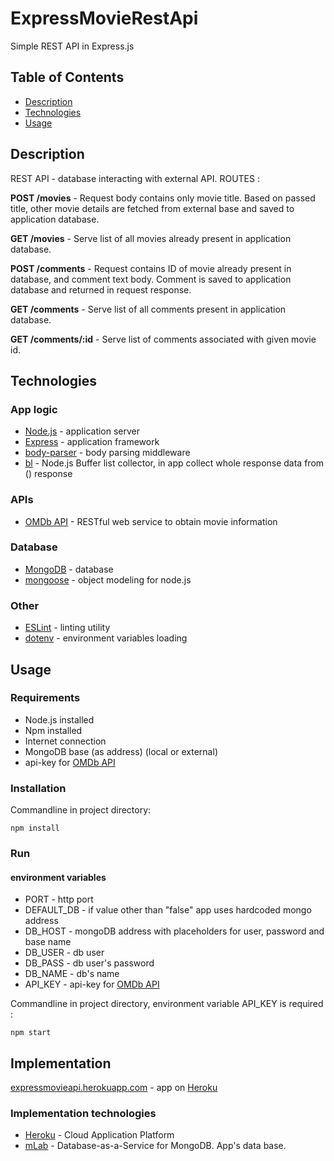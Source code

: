 # ExpressMovieRestApi
Simple REST API in Express.js

## Table of Contents ##
* [Description](#description)
* [Technologies](#technologies)
* [Usage](#usage)
## Description ##
REST API - database interacting with external API.
ROUTES :

__POST /movies__ -  Request body contains only movie title. Based on passed title, other movie details are fetched from external base and saved to application database.

__GET /movies__ - Serve list of all movies already present in application database.

__POST /comments__  - Request contains ID of movie already present in database, and comment text body. Comment is saved to application database and returned in request response.

__GET /comments__ - Serve list of all comments present in application database.

__GET /comments/:id__ - Serve list of comments associated with given movie id.


## Technologies ##
### App logic ###
* [Node.js](https://nodejs.org/) - application  server
* [Express](https://expressjs.com) - application  framework
* [body-parser](https://www.npmjs.com/package/body-parser) - body parsing middleware
* [bl](https://www.npmjs.com/package/bl) - Node.js Buffer list collector, in app collect whole response data from () response 

### APIs ###
* [OMDb API](http://www.omdbapi.com) - RESTful web service to obtain movie information

### Database ###
* [MongoDB](https://www.mongodb.com) - database
* [mongoose](https://mongoosejs.com) - object modeling for node.js

### Other ###
* [ESLint](https://eslint.org) - linting utility
* [dotenv](https://www.npmjs.com/package/dotenv) - environment variables loading


## Usage ##
### Requirements ###
* Node.js installed
* Npm installed
* Internet connection
* MongoDB base (as address) (local or external) 
* api-key for [OMDb API](http://www.omdbapi.com)

### Installation ###
Commandline in project directory:

```
npm install
```

### Run ###
#### environment variables ####
* PORT - http port
* DEFAULT_DB - if value other than "false" app uses hardcoded mongo address
* DB_HOST - mongoDB address with placeholders for user, password and base name
* DB_USER - db user
* DB_PASS - db user's password
* DB_NAME - db's name
* API_KEY - api-key for [OMDb API](http://www.omdbapi.com)

Commandline in project directory, environment variable API_KEY is required :

```
npm start
```

## Implementation ##
[expressmovieapi.herokuapp.com](https://expressmovieapi.herokuapp.com) - app on [Heroku](https://heroku.com) 

### Implementation technologies ###
* [Heroku](https://heroku.com) - Cloud Application Platform
* [mLab](https://mlab.com/welcome/) - Database-as-a-Service for MongoDB. App's data base.

